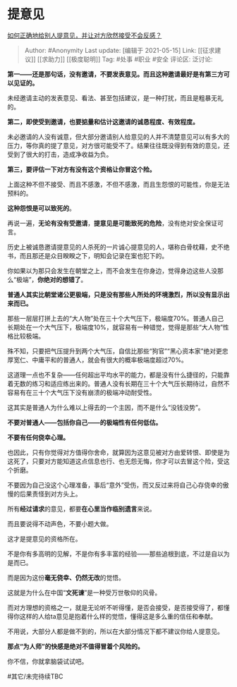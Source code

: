 # 提意见
[如何正确地给别人提意见，并让对方欣然接受不会反感？](https://www.zhihu.com/question/40288998/answer/1873029835)

> Author: #Anonymity
> Last update: [编辑于 2021-05-15]
> Link: [[征求建议]] [[求助力]] [[极度聪明]]
> Tag: #处事 #职业 #安全
> 评论区:
> 泛讨论:

**第一——还是那句话，没有邀请，不要发表意见。而且这种邀请最好是有第三方可以见证的。**

未经邀请主动的发表意见、看法、甚至包括建议，是一种打扰，而且是粗暴无礼的。

**第二，即使受到邀请，也要掂量和估计这邀请的诚恳程度、有效程度。**

未必邀请的人没有诚意，但大部分邀请别人给意见的人并不清楚意见可以有多大的压力，等你真的提了意见，对方很可能受不了。结果往往既没得到有效的意见，还受到了很大的打击，造成净收益为负。

**第三，要评估一下对方有没有这个资格让你冒这个险。**

上面这种不但不接受、而且不感激，不但不感激，而且生怨恨的可能性，你是无法预料的。

**这种怨恨是可以致死的**。

再说一遍，**无论有没有受邀请**，**提意见是可能致死的危险**，没有绝对安全保证可言。

历史上被诚恳邀请提意见的人杀死的一片诚心提意见的人，堪称白骨枕藉，史不绝书，而且那还是众目睽睽之下，明知会记录在案也犯下的。

你如果以为那只会发生在朝堂之上，而不会发生在你身边，觉得身边这些人没那么“极端”，**你绝对的想错了**。

**普通人其实比朝堂诸公更极端，只是没有那些人所处的环境激烈，所以没有显示出来而已。**

那些一层层打拼上去的“大人物”处在三十个大气压下，极端度70%。普通人自己长期处在一个大气压下，极端度10%，就容易有一种错觉，觉得是那些“大人物”性格比较极端。

殊不知，只要把气压提升到两个大气压，自信比那些“狗官”“黑心资本家”绝对更忠厚宽仁、中庸平和的普通人，就会有很大的概率极端度超过70%。

这道理一点也不复杂——任何超出平均水平的能力，都是没有什么捷径的，只能靠着无数的练习和适应练出来的。普通人没有长期在三十个大气压长期待过，自然不容易有在三十个大气压下没有崩溃的极端冲动耐受性。

这其实是普通人为什么难以上得去的一个主因，而不是什么“没钱没势”。

**不要对普通人——包括你自己——的极端性有任何低估。**

**不要有任何侥幸心理。**

也因此，只有你觉得对方值得你舍命，就算因为这意见被对方由爱转恨、即使是为这死了，只要对方能知道这点信息也行、也无怨无悔，你才可以去冒这个险，受这个折磨。

不要因为自己没这个心理准备，事后“意外”受伤，而又反过来将自己心存侥幸的傲慢的后果责怪到对方头上。

所有**经过请求**的意见，都要**在心里当作临别遗言**来说。

而且要说得不动声色，不要小题大做。

这才是提意见的资格所在。

不是你有多高明的见解，不是你有多丰富的经验——那些追根到底，不过是自以为是而已。

而是因为这份**毫无侥幸、仍然无改**的觉悟。

这就是为什么在中国“**文死谏**”是一种受万世敬仰的风骨。

而对方理想的资格之一，就是无论听不听得懂，是否会接受，是否接受得了，都懂得你这样的人给ta意见是抱着什么样的觉悟，懂得这是多么重的信任和奉献。

不用说，大部分人都是做不到的，所以在大部分情况下都不建议你给人提意见。

**那点“为人师”的快感是绝对不值得冒着个风险的。**

你不信，你就拿脑袋试试吧。

#其它/未完待续TBC

